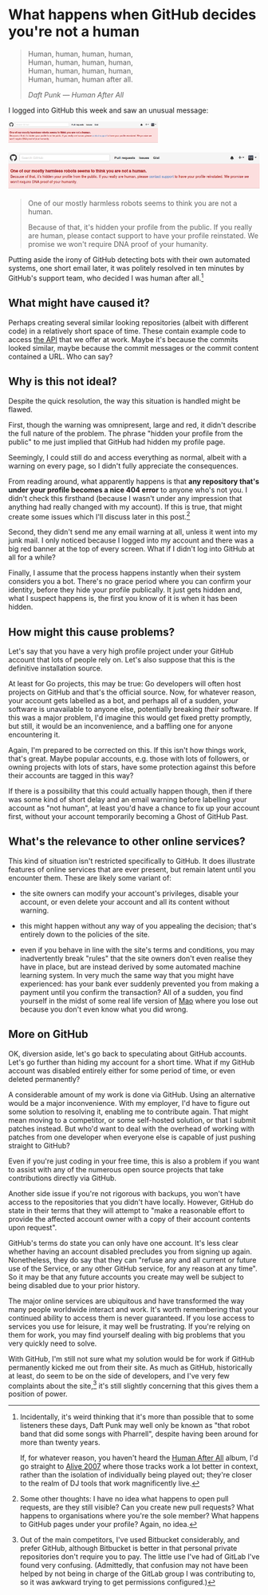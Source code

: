 # What happens when GitHub decides you're not a human


<blockquote>
  <p>Human, human, human, human,<br>
     Human, human, human, human,<br>
     Human, human, human, human,<br>
     Human, human, human after all.
  </p>
  <cite>Daft Punk — Human After All</cite>
</blockquote>

I logged into GitHub this week and saw an unusual message:

<img src="/static/images/2016/GitHub_not_human.png" width=300>

![The GitHub message prompting me that I\'m possibly not human](/static/images/2016/GitHub_not_human.png)

> One of our mostly harmless robots seems to think you are not a human.
>
> Because of that, it's hidden your profile from the public. If you really are
human, please contact support to have your profile reinstated. We promise we
won't require DNA proof of your humanity.

Putting aside the irony of GitHub detecting bots with their own
automated systems, one short email later, it was politely resolved in
ten minutes by GitHub's support team, who decided I was human after
all.[^1]

## What might have caused it?

Perhaps creating several similar looking repositories (albeit with different
code) in a relatively short space of time. These contain example code to access
[the API](https://github.com/pdftables) that we offer at work. Maybe it's
because the commits looked similar, maybe because the commit messages or the
commit content contained a URL. Who can say?

## Why is this not ideal?

Despite the quick resolution, the way this situation is handled might be
flawed.

First, though the warning was omnipresent, large and red, it didn't describe
the full nature of the problem. The phrase "hidden your profile from the
public" to me just implied that GitHub had hidden my profile page.

Seemingly, I could still do and access everything as normal, albeit with a
warning on every page, so I didn't fully appreciate the consequences.

From reading around, what apparently happens is that **any repository
that's under your profile becomes a nice 404 error** to anyone who's not
you. I didn't check this firsthand (because I wasn't under any
impression that anything had really changed with my account).  If this
is true, that might create some issues which I'll discuss later in this
post.[^2]

Second, they didn't send me any email warning at all, unless it went into my
junk mail. I only noticed because I logged into my account and there was a big
red banner at the top of every screen. What if I didn't log into GitHub at all
for a while?

Finally, I assume that the process happens instantly when their system
considers you a bot. There's no grace period where you can confirm your
identity, before they hide your profile publically. It just gets hidden
and, what I suspect happens is, the first you know of it is when it has
been hidden.

## How might this cause problems?

Let's say that you have a very high profile project under your GitHub account
that lots of people rely on. Let's also suppose that this is the definitive
installation source.

At least for Go projects, this may be true: Go developers will often host
projects on GitHub and that's the official source. Now, for whatever reason,
your account gets labelled as a bot, and perhaps all of a sudden, *your*
software is unavailable to anyone else, potentially breaking *their* software.
If this was a major problem, I'd imagine this would get fixed pretty promptly,
but still, it would be an inconvenience, and a baffling one for anyone
encountering it.

Again, I'm prepared to be corrected on this. If this isn't how things
work, that's great. Maybe popular accounts, e.g. those with lots of
followers, or owning projects with lots of stars, have some protection
against this before their accounts are tagged in this way?

If there is a possibility that this could actually happen though, then
if there was some kind of short delay and an email warning before
labelling your account as "not human", at least you'd have a chance to
fix up your account first, without your account temporarily becoming a
Ghost of GitHub Past.

## What's the relevance to other online services?

This kind of situation isn't restricted specifically to GitHub. It does
illustrate features of online services that are ever present, but remain
latent until you encounter them. These are likely some variant of:

* the site owners can modify your account's privileges, disable your
  account, or even delete your account and all its content without
  warning.

* this might happen without any way of you appealing the decision;
  that's entirely down to the policies of the site.

* even if you behave in line with the site's terms and conditions, you
  may inadvertently break "rules" that the site owners don't even
  realise they have in place, but are instead derived by some automated
  machine learning system. In very much the same way that you might have
  experienced: has your bank ever suddenly prevented you from making a
  payment until you confirm the transaction? All of a sudden, you find
  yourself in the midst of some real life version of
  [Mao](https://en.wikipedia.org/wiki/Mao_(card_game)) where you lose
  out because you don't even know what you did wrong.

## More on GitHub 

OK, diversion aside, let's go back to speculating about GitHub accounts.
Let's go further than hiding my account for a short time. What if my
GitHub account was disabled entirely either for some period of time, or
even deleted permanently?

A considerable amount of my work is done via GitHub. Using an
alternative would be a major inconvenience. With my employer, I'd have
to figure out some solution to resolving it, enabling me to contribute
again. That might mean moving to a competitor, or some self-hosted
solution, or that I submit patches instead. But who'd want to deal with
the overhead of working with patches from one developer when everyone
else is capable of just pushing straight to GitHub?

Even if you're just coding in your free time, this is also a problem if
you want to assist with any of the numerous open source projects that
take contributions directly via GitHub.

Another side issue if you're not rigorous with backups, you won't have
access to the repositories that you didn't have locally. However, GitHub
do state in their terms that they will attempt to "make a reasonable
effort to provide the affected account owner with a copy of their
account contents upon request".

GitHub's terms do state you can only have one account. It's less clear
whether having an account disabled precludes you from signing up again.
Nonetheless, they do say that they can "refuse any and all current or
future use of the Service, or any other GitHub service, for any reason
at any time". So it may be that any future accounts you create may well
be subject to being disabled due to your prior history.

The major online services are ubiquitous and have transformed the way
many people worldwide interact and work. It's worth remembering that
your continued ability to access them is never guaranteed. If you lose
access to services you use for leisure, it may well be frustrating. If
you're relying on them for work, you may find yourself dealing with big
problems that you very quickly need to solve.

With GitHub, I'm still not sure what my solution would be for work if
GitHub permanently kicked me out from their site. As much as GitHub,
historically at least, do seem to be on the side of developers, and I've
very few complaints about the site,[^3] it's still slightly concerning
that this gives them a position of power.

[^1]: Incidentally, it's weird thinking that it's more than possible
  that to some listeners these days, Daft Punk may well only be known as
  "that robot band that did some songs with Pharrell", despite having
  been around for more than twenty years.
  
    If, for whatever reason, you haven't heard the [Human After
    All](https://www.youtube.com/watch?v=PXYeARRyDWk&list=PLSdoVPM5Wnne47ib65gVG206M7qp43us-)
    album, I'd go straight to [Alive
    2007](https://www.youtube.com/watch?v=lVKbF8khsrI&list=PLSdoVPM5WnndV_AXWGXpzUsIw6fN1RQVN)
    where those tracks work a lot better in context, rather than the
    isolation of individually being played out; they're closer to the
    realm of DJ tools that work magnificently live.

[^2]: Some other thoughts: I have no idea what happens to open pull
  requests, are they still visible? Can you create new pull requests?
  What happens to organisations where you're the sole member? What
  happens to GitHub pages under your profile? Again, no idea.

[^3]: Out of the main competitors, I've used Bitbucket considerably, and
  prefer GitHub, although Bitbucket is better in that personal private
  repositories don't require you to pay. The little use I've had of
  GitLab I've found very confusing. (Admittedly, that confusion may not
  have been helped by not being in charge of the GitLab group I was
  contributing to, so it was awkward trying to get permissions
  configured.)

